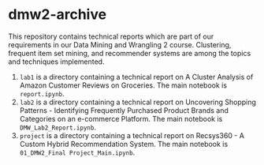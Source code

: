 # dmw2-archive

This repository contains technical reports which are part of our requirements in our Data Mining and Wrangling 2 course. Clustering, frequent item set mining, and recommender systems are among the topics and techniques implemented.

1. `lab1` is a directory containing a technical report on A Cluster Analysis of Amazon Customer Reviews on Groceries. The main notebook is `report.ipynb`.
2. `lab2` is a directory containing a technical report on Uncovering Shopping Patterns - Identifying Frequently Purchased Product Brands and Categories on an e-commerce Platform. The main notebook is `DMW_Lab2_Report.ipynb`.
3. `project` is a directory containing a technical report on Recsys360 - A Custom Hybrid Recommendation System. The main notebook is `01_DMW2_Final Project_Main.ipynb`.
